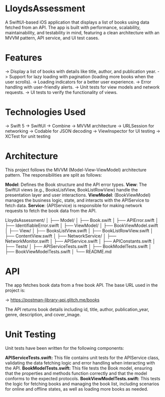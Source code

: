# LloydsAssessment
A SwiftUI-based iOS application that displays a list of books using data fetched from an API. The app is built with performance, scalability, maintainability, and testability in mind, featuring a clean architecture with an MVVM pattern, API service, and UI test cases.

# Features
-> Display a list of books with details like title, author, and publication year.
-> Support for lazy loading with pagination (loading more books when the user scrolls).
-> Loading indicators for a better user experience.
-> Error handling with user-friendly alerts.
-> Unit tests for view models and network requests.
-> UI tests to verify the functionality of views.

# Technologies Used
-> Swift 5
-> SwiftUI
-> Combine
-> MVVM architecture
-> URLSession for networking
-> Codable for JSON decoding
-> ViewInspector for UI testing
-> XCTest for unit testing

# Architecture
This project follows the MVVM (Model-View-ViewModel) architecture pattern. The responsibilities are split as follows:

**Model**: Defines the Book structure and the API error types.
**View**: The SwiftUI views (e.g., BooksListView, BookListRowView) handle the presentation layer and user interactions.
**ViewModel**: (BookViewModel) manages the business logic, state, and interacts with the APIService to fetch data.
**Service**: (APIService) is responsible for making network requests to fetch the book data from the API.

LloydsAssessment/
│
├── Model/
│   ├── Book.swift
│   ├── APIError.swift
│   ├── IdentifiableError.swift
│
├── ViewModel/
│   ├── BookViewModel.swift
│
├── View/
│   ├── BooksListView.swift
│   ├── BookListRowView.swift
│   ├── ContentView.swift
│
├── NetworkService/
│   ├── NetworkMonitor.swift
│   ├── APIService.swift
│   ├── APIConstants.swift
│
├── Tests/
│   ├── APIServiceTests.swift
│   ├── BookModelTests.swift
│   ├── BookViewModelTests.swift
│
└── README.md


# API
The app fetches book data from a free book API. The base URL used in the project is:

-> https://postman-library-api.glitch.me/books

The API returns book details including id, title, author, publication_year, genre, description, and cover_image.

# Unit Testing
Unit tests have been written for the following components:

**APIServiceTests.swift:** This file contains unit tests for the APIService class, validating the data fetching logic and error handling when interacting with the API.
**BookModelTests.swift:** This file tests the Book model, ensuring that the properties and methods function correctly and that the model conforms to the expected protocols.
**BookViewModelTests.swift:** This tests the logic for fetching books and managing the book list, including scenarios for online and offline states, as well as loading more books as needed.
